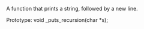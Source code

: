 A function that prints a string, followed by a new line.

Prototype: void _puts_recursion(char *s);
